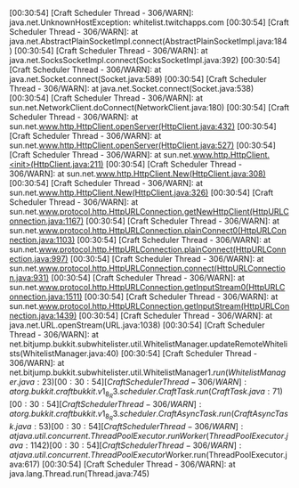 [00:30:54] [Craft Scheduler Thread - 306/WARN]: java.net.UnknownHostException: whitelist.twitchapps.com
    [00:30:54] [Craft Scheduler Thread - 306/WARN]: 	at java.net.AbstractPlainSocketImpl.connect(AbstractPlainSocketImpl.java:184)
    [00:30:54] [Craft Scheduler Thread - 306/WARN]: 	at java.net.SocksSocketImpl.connect(SocksSocketImpl.java:392)
    [00:30:54] [Craft Scheduler Thread - 306/WARN]: 	at java.net.Socket.connect(Socket.java:589)
    [00:30:54] [Craft Scheduler Thread - 306/WARN]: 	at java.net.Socket.connect(Socket.java:538)
    [00:30:54] [Craft Scheduler Thread - 306/WARN]: 	at sun.net.NetworkClient.doConnect(NetworkClient.java:180)
    [00:30:54] [Craft Scheduler Thread - 306/WARN]: 	at sun.net.www.http.HttpClient.openServer(HttpClient.java:432)
    [00:30:54] [Craft Scheduler Thread - 306/WARN]: 	at sun.net.www.http.HttpClient.openServer(HttpClient.java:527)
    [00:30:54] [Craft Scheduler Thread - 306/WARN]: 	at sun.net.www.http.HttpClient.<init>(HttpClient.java:211)
    [00:30:54] [Craft Scheduler Thread - 306/WARN]: 	at sun.net.www.http.HttpClient.New(HttpClient.java:308)
    [00:30:54] [Craft Scheduler Thread - 306/WARN]: 	at sun.net.www.http.HttpClient.New(HttpClient.java:326)
    [00:30:54] [Craft Scheduler Thread - 306/WARN]: 	at sun.net.www.protocol.http.HttpURLConnection.getNewHttpClient(HttpURLConnection.java:1167)
    [00:30:54] [Craft Scheduler Thread - 306/WARN]: 	at sun.net.www.protocol.http.HttpURLConnection.plainConnect0(HttpURLConnection.java:1103)
    [00:30:54] [Craft Scheduler Thread - 306/WARN]: 	at sun.net.www.protocol.http.HttpURLConnection.plainConnect(HttpURLConnection.java:997)
    [00:30:54] [Craft Scheduler Thread - 306/WARN]: 	at sun.net.www.protocol.http.HttpURLConnection.connect(HttpURLConnection.java:931)
    [00:30:54] [Craft Scheduler Thread - 306/WARN]: 	at sun.net.www.protocol.http.HttpURLConnection.getInputStream0(HttpURLConnection.java:1511)
    [00:30:54] [Craft Scheduler Thread - 306/WARN]: 	at sun.net.www.protocol.http.HttpURLConnection.getInputStream(HttpURLConnection.java:1439)
    [00:30:54] [Craft Scheduler Thread - 306/WARN]: 	at java.net.URL.openStream(URL.java:1038)
    [00:30:54] [Craft Scheduler Thread - 306/WARN]: 	at net.bitjump.bukkit.subwhitelister.util.WhitelistManager.updateRemoteWhitelists(WhitelistManager.java:40)
    [00:30:54] [Craft Scheduler Thread - 306/WARN]: 	at net.bitjump.bukkit.subwhitelister.util.WhitelistManager$1.run(WhitelistManager.java:23)
    [00:30:54] [Craft Scheduler Thread - 306/WARN]: 	at org.bukkit.craftbukkit.v1_8_R3.scheduler.CraftTask.run(CraftTask.java:71)
    [00:30:54] [Craft Scheduler Thread - 306/WARN]: 	at org.bukkit.craftbukkit.v1_8_R3.scheduler.CraftAsyncTask.run(CraftAsyncTask.java:53)
    [00:30:54] [Craft Scheduler Thread - 306/WARN]: 	at java.util.concurrent.ThreadPoolExecutor.runWorker(ThreadPoolExecutor.java:1142)
    [00:30:54] [Craft Scheduler Thread - 306/WARN]: 	at java.util.concurrent.ThreadPoolExecutor$Worker.run(ThreadPoolExecutor.java:617)
    [00:30:54] [Craft Scheduler Thread - 306/WARN]: 	at java.lang.Thread.run(Thread.java:745)
